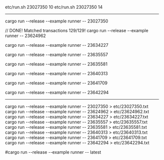 etc/run.sh 23027350 10
etc/run.sh 23027350 14

---

cargo run --release --example runner -- 23027350

// DONE! Matched transactions 129/129!
cargo run --release --example runner -- 23624962

cargo run --release --example runner -- 23634227

cargo run --release --example runner -- 23635557

cargo run --release --example runner -- 23635581

cargo run --release --example runner -- 23640313

cargo run --release --example runner -- 23641709

cargo run --release --example runner -- 23642294

---

cargo run --release --example runner -- 23027350 > etc/23027350.txt
cargo run --release --example runner -- 23624962 > etc/23624962.txt
cargo run --release --example runner -- 23634227 > etc/23634227.txt
cargo run --release --example runner -- 23635557 > etc/23635557.txt
cargo run --release --example runner -- 23635581 > etc/23635581.txt
cargo run --release --example runner -- 23640313 > etc/23640313.txt
cargo run --release --example runner -- 23641709 > etc/23641709.txt
cargo run --release --example runner -- 23642294 > etc/23642294.txt

#cargo run --release --example runner -- latest
